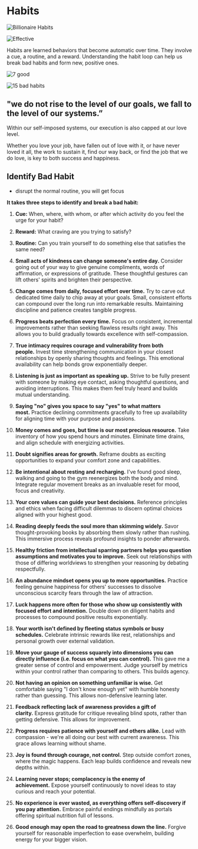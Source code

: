 # Habits

![Billionaire Habits](static/billionaire%20habits.png)

![Effective](static/7%20Habits%20of%20Effective%20People.png)

Habits are learned behaviors that become automatic over time. They involve a cue, a routine, and a reward. Understanding the habit loop can help us break bad habits and form new, positive ones.

![7 good](static/7%20Habits%20Illustrated.png)

![15 bad habits](static/15%20bad%20habits%20to%20avoid.png)

## "we do not rise to the level of our goals, we fall to the level of our systems.”

Within our self-imposed systems, our execution is also capped at our love level.

Whether you love your job, have fallen out of love with it, or have never loved it all, the work to sustain it, find our way back, or find the job that we do love, is key to both success and happiness.

## Identify Bad Habit

- disrupt the normal routine, you will get focus

**It takes three steps to identify and break a bad habit:**

1. **Cue:** When, where, with whom, or after which activity do you feel the urge for your habit?
2. **Reward:** What craving are you trying to satisfy?
3. **Routine:** Can you train yourself to do something else that satisfies the same need?

1.  **Small acts of kindness can change someone's entire day.** Consider going out of your way to give genuine compliments, words of affirmation, or expressions of gratitude. These thoughtful gestures can lift others' spirits and brighten their perspective.

2.  **Change comes from daily, focused effort over time.** Try to carve out dedicated time daily to chip away at your goals. Small, consistent efforts can compound over the long run into remarkable results. Maintaining discipline and patience creates tangible progress.

3.  **Progress beats perfection every time.** Focus on consistent, incremental improvements rather than seeking flawless results right away. This allows you to build gradually towards excellence with self-compassion.

4.  **True intimacy requires courage and vulnerability from both people.** Invest time strengthening communication in your closest relationships by openly sharing thoughts and feelings. This emotional availability can help bonds grow exponentially deeper.

5.  **Listening is just as important as speaking up.** Strive to be fully present with someone by making eye contact, asking thoughtful questions, and avoiding interruptions. This makes them feel truly heard and builds mutual understanding.

6.  **Saying "no" gives you space to say "yes" to what matters most.** Practice declining commitments gracefully to free up availability for aligning time with your purpose and passions.

7.  **Money comes and goes, but time is our most precious resource.** Take inventory of how you spend hours and minutes. Eliminate time drains, and align schedule with energizing activities.

8.  **Doubt signifies areas for growth.** Reframe doubts as exciting opportunities to expand your comfort zone and capabilities.

9.  **Be intentional about resting and recharging.** I've found good sleep, walking and going to the gym reenergizes both the body and mind. Integrate regular movement breaks as an invaluable reset for mood, focus and creativity.

10.  **Your core values can guide your best decisions.** Reference principles and ethics when facing difficult dilemmas to discern optimal choices aligned with your highest good.

11.  **Reading deeply feeds the soul more than skimming widely.** Savor thought-provoking books by absorbing them slowly rather than rushing. This immersive process reveals profound insights to ponder afterwards.

12.  **Healthy friction from intellectual sparring partners helps you question assumptions and motivates you to improve.** Seek out relationships with those of differing worldviews to strengthen your reasoning by debating respectfully.

13.  **An abundance mindset opens you up to more opportunities.** Practice feeling genuine happiness for others' successes to dissolve unconscious scarcity fears through the law of attraction.

14.  **Luck happens more often for those who show up consistently with focused effort and intention.** Double down on diligent habits and processes to compound positive results exponentially.

15.  **Your worth isn't defined by fleeting status symbols or busy schedules.** Celebrate intrinsic rewards like rest, relationships and personal growth over external validation.

16.  **Move your gauge of success squarely into dimensions you can directly influence (i.e. focus on what you can control).** This gave me a greater sense of control and empowerment. Judge yourself by metrics within your control rather than comparing to others. This builds agency.

17.  **Not having an opinion on something unfamiliar is wise.** Get comfortable saying "I don't know enough yet" with humble honesty rather than guessing. This allows non-defensive learning later.

18.  **Feedback reflecting lack of awareness provides a gift of clarity.** Express gratitude for critique revealing blind spots, rather than getting defensive. This allows for improvement.

19.  **Progress requires patience with yourself and others alike.** Lead with compassion - we're all doing our best with current awareness. This grace allows learning without shame.

20.  **Joy is found through courage, not control.** Step outside comfort zones, where the magic happens. Each leap builds confidence and reveals new depths within.

21.  **Learning never stops; complacency is the enemy of achievement.** Expose yourself continuously to novel ideas to stay curious and reach your potential.

22.  **No experience is ever wasted, as everything offers self-discovery if you pay attention.** Embrace painful endings mindfully as portals offering spiritual nutrition full of lessons.

23.  **Good enough may open the road to greatness down the line.** Forgive yourself for reasonable imperfection to ease overwhelm, building energy for your bigger vision.
